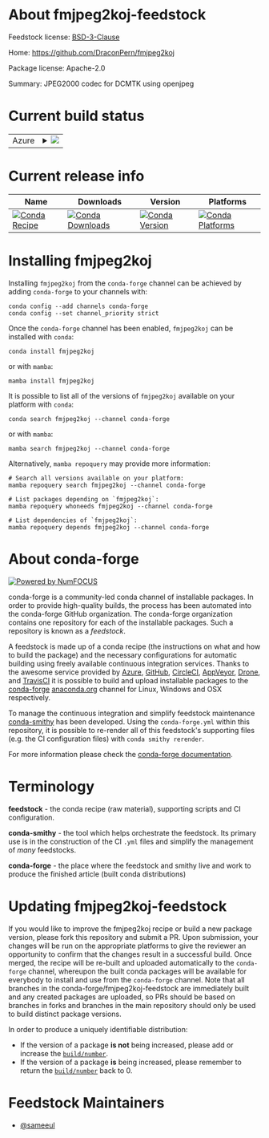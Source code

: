 About fmjpeg2koj-feedstock
==========================

Feedstock license: [BSD-3-Clause](https://github.com/conda-forge/fmjpeg2koj-feedstock/blob/main/LICENSE.txt)

Home: https://github.com/DraconPern/fmjpeg2koj

Package license: Apache-2.0

Summary: JPEG2000 codec for DCMTK using openjpeg

Current build status
====================


<table>
    
  <tr>
    <td>Azure</td>
    <td>
      <details>
        <summary>
          <a href="https://dev.azure.com/conda-forge/feedstock-builds/_build/latest?definitionId=19342&branchName=main">
            <img src="https://dev.azure.com/conda-forge/feedstock-builds/_apis/build/status/fmjpeg2koj-feedstock?branchName=main">
          </a>
        </summary>
        <table>
          <thead><tr><th>Variant</th><th>Status</th></tr></thead>
          <tbody><tr>
              <td>linux_64</td>
              <td>
                <a href="https://dev.azure.com/conda-forge/feedstock-builds/_build/latest?definitionId=19342&branchName=main">
                  <img src="https://dev.azure.com/conda-forge/feedstock-builds/_apis/build/status/fmjpeg2koj-feedstock?branchName=main&jobName=linux&configuration=linux%20linux_64_" alt="variant">
                </a>
              </td>
            </tr><tr>
              <td>osx_64</td>
              <td>
                <a href="https://dev.azure.com/conda-forge/feedstock-builds/_build/latest?definitionId=19342&branchName=main">
                  <img src="https://dev.azure.com/conda-forge/feedstock-builds/_apis/build/status/fmjpeg2koj-feedstock?branchName=main&jobName=osx&configuration=osx%20osx_64_" alt="variant">
                </a>
              </td>
            </tr><tr>
              <td>win_64</td>
              <td>
                <a href="https://dev.azure.com/conda-forge/feedstock-builds/_build/latest?definitionId=19342&branchName=main">
                  <img src="https://dev.azure.com/conda-forge/feedstock-builds/_apis/build/status/fmjpeg2koj-feedstock?branchName=main&jobName=win&configuration=win%20win_64_" alt="variant">
                </a>
              </td>
            </tr>
          </tbody>
        </table>
      </details>
    </td>
  </tr>
</table>

Current release info
====================

| Name | Downloads | Version | Platforms |
| --- | --- | --- | --- |
| [![Conda Recipe](https://img.shields.io/badge/recipe-fmjpeg2koj-green.svg)](https://anaconda.org/conda-forge/fmjpeg2koj) | [![Conda Downloads](https://img.shields.io/conda/dn/conda-forge/fmjpeg2koj.svg)](https://anaconda.org/conda-forge/fmjpeg2koj) | [![Conda Version](https://img.shields.io/conda/vn/conda-forge/fmjpeg2koj.svg)](https://anaconda.org/conda-forge/fmjpeg2koj) | [![Conda Platforms](https://img.shields.io/conda/pn/conda-forge/fmjpeg2koj.svg)](https://anaconda.org/conda-forge/fmjpeg2koj) |

Installing fmjpeg2koj
=====================

Installing `fmjpeg2koj` from the `conda-forge` channel can be achieved by adding `conda-forge` to your channels with:

```
conda config --add channels conda-forge
conda config --set channel_priority strict
```

Once the `conda-forge` channel has been enabled, `fmjpeg2koj` can be installed with `conda`:

```
conda install fmjpeg2koj
```

or with `mamba`:

```
mamba install fmjpeg2koj
```

It is possible to list all of the versions of `fmjpeg2koj` available on your platform with `conda`:

```
conda search fmjpeg2koj --channel conda-forge
```

or with `mamba`:

```
mamba search fmjpeg2koj --channel conda-forge
```

Alternatively, `mamba repoquery` may provide more information:

```
# Search all versions available on your platform:
mamba repoquery search fmjpeg2koj --channel conda-forge

# List packages depending on `fmjpeg2koj`:
mamba repoquery whoneeds fmjpeg2koj --channel conda-forge

# List dependencies of `fmjpeg2koj`:
mamba repoquery depends fmjpeg2koj --channel conda-forge
```


About conda-forge
=================

[![Powered by
NumFOCUS](https://img.shields.io/badge/powered%20by-NumFOCUS-orange.svg?style=flat&colorA=E1523D&colorB=007D8A)](https://numfocus.org)

conda-forge is a community-led conda channel of installable packages.
In order to provide high-quality builds, the process has been automated into the
conda-forge GitHub organization. The conda-forge organization contains one repository
for each of the installable packages. Such a repository is known as a *feedstock*.

A feedstock is made up of a conda recipe (the instructions on what and how to build
the package) and the necessary configurations for automatic building using freely
available continuous integration services. Thanks to the awesome service provided by
[Azure](https://azure.microsoft.com/en-us/services/devops/), [GitHub](https://github.com/),
[CircleCI](https://circleci.com/), [AppVeyor](https://www.appveyor.com/),
[Drone](https://cloud.drone.io/welcome), and [TravisCI](https://travis-ci.com/)
it is possible to build and upload installable packages to the
[conda-forge](https://anaconda.org/conda-forge) [anaconda.org](https://anaconda.org/)
channel for Linux, Windows and OSX respectively.

To manage the continuous integration and simplify feedstock maintenance
[conda-smithy](https://github.com/conda-forge/conda-smithy) has been developed.
Using the ``conda-forge.yml`` within this repository, it is possible to re-render all of
this feedstock's supporting files (e.g. the CI configuration files) with ``conda smithy rerender``.

For more information please check the [conda-forge documentation](https://conda-forge.org/docs/).

Terminology
===========

**feedstock** - the conda recipe (raw material), supporting scripts and CI configuration.

**conda-smithy** - the tool which helps orchestrate the feedstock.
                   Its primary use is in the construction of the CI ``.yml`` files
                   and simplify the management of *many* feedstocks.

**conda-forge** - the place where the feedstock and smithy live and work to
                  produce the finished article (built conda distributions)


Updating fmjpeg2koj-feedstock
=============================

If you would like to improve the fmjpeg2koj recipe or build a new
package version, please fork this repository and submit a PR. Upon submission,
your changes will be run on the appropriate platforms to give the reviewer an
opportunity to confirm that the changes result in a successful build. Once
merged, the recipe will be re-built and uploaded automatically to the
`conda-forge` channel, whereupon the built conda packages will be available for
everybody to install and use from the `conda-forge` channel.
Note that all branches in the conda-forge/fmjpeg2koj-feedstock are
immediately built and any created packages are uploaded, so PRs should be based
on branches in forks and branches in the main repository should only be used to
build distinct package versions.

In order to produce a uniquely identifiable distribution:
 * If the version of a package **is not** being increased, please add or increase
   the [``build/number``](https://docs.conda.io/projects/conda-build/en/latest/resources/define-metadata.html#build-number-and-string).
 * If the version of a package **is** being increased, please remember to return
   the [``build/number``](https://docs.conda.io/projects/conda-build/en/latest/resources/define-metadata.html#build-number-and-string)
   back to 0.

Feedstock Maintainers
=====================

* [@sameeul](https://github.com/sameeul/)

